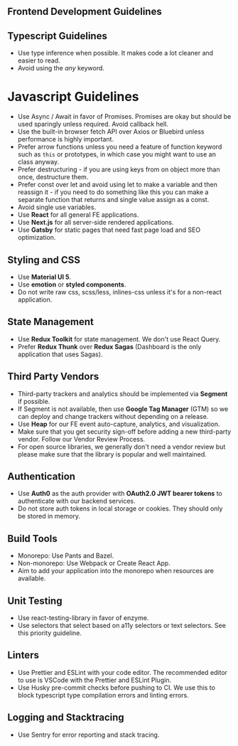 ## Frontend Development Guidelines

## Typescript Guidelines
- Use type inference when possible. It makes code a lot cleaner and easier to read.
- Avoid using the *any* keyword.

# Javascript Guidelines
- Use Async / Await in favor of Promises. Promises are okay but should be used sparingly unless required. Avoid callback hell.
- Use the built-in browser fetch API over Axios or Bluebird unless performance is highly important.
- Prefer arrow functions unless you need a feature of function keyword such as `this` or prototypes, in which case you might want to use an class anyway.
- Prefer destructuring - if you are using keys from on object more than once, destructure them.
- Prefer const over let and avoid using let to make a variable and then reassign it - if you need to do something like this you can make a separate function that returns and single value assign as a const.
- Avoid single use variables.
- Use **React** for all general FE applications.
- Use **Next.js** for all server-side rendered applications.
- Use **Gatsby** for static pages that need fast page load and SEO optimization. 

## Styling and CSS
- Use **Material UI 5**.
- Use **emotion** or **styled components**.
- Do not write raw css, scss/less, inlines-css unless it's for a non-react application.

## State Management
- Use **Redux Toolkit** for state management. We don't use React Query.
- Prefer **Redux Thunk** over **Redux Sagas** (Dashboard is the only application that uses Sagas).

## Third Party Vendors
- Third-party trackers and analytics should be implemented via **Segment** if possible.
- If Segment is not available, then use **Google Tag Manager** (GTM) so we can deploy and change trackers without depending on a release.
- Use **Heap** for our FE event auto-capture, analytics, and visualization.
- Make sure that you get security sign-off before adding a new third-party vendor. Follow our Vendor Review Process.
- For open source libraries, we generally don't need a vendor review but please make sure that the library is popular and well maintained.

## Authentication
- Use **Auth0** as the auth provider with **OAuth2.0 JWT bearer tokens** to authenticate with our backend services.
- Do not store auth tokens in local storage or cookies. They should only be stored in memory.

## Build Tools
- Monorepo: Use Pants and Bazel.
- Non-monorepo: Use Webpack or Create React App.
- Aim to add your application into the monorepo when resources are available.

## Unit Testing
- Use react-testing-library in favor of enzyme.
- Use selectors that select based on a11y selectors or text selectors. See this priority guideline.

## Linters
- Use Prettier and ESLint with your code editor. The recommended editor to use is VSCode with the Prettier and ESLint Plugin.
- Use Husky pre-commit checks before pushing to CI. We use this to block typescript type compilation errors and linting errors.

## Logging and Stacktracing
- Use Sentry for error reporting and stack tracing.

